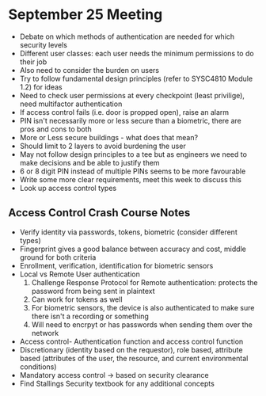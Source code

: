 # September 25 Meeting

- Debate on which methods of authentication are needed for which security levels
- Different user classes: each user needs the minimum permissions to do their job
- Also need to consider the burden on users
- Try to follow fundamental design principles (refer to SYSC4810 Module 1.2) for ideas
- Need to check user permissions at every checkpoint (least privilige), need multifactor authentication
- If access control fails (i.e. door is propped open), raise an alarm
- PIN isn't necessarily more or less secure than a biometric, there are pros and cons to both
- More or Less secure buildings - what does that mean? 
- Should limit to 2 layers to avoid burdening the user
- May not follow design principles to a tee but as engineers we need to make decisions and be able to justify them
- 6 or 8 digit PIN instead of multiple PINs seems to be more favourable
- Write some more clear requirements, meet this week to discuss this
- Look up access control types

## Access Control Crash Course Notes

- Verify identity via passwords, tokens, biometric (consider different types)
- Fingerprint gives a good balance between accuracy and cost, middle ground for both criteria
- Enrollment, verification, identification for biometric sensors
- Local vs Remote User authentication
    1) Challenge Response Protocol for Remote authentication: protects the password from being sent in plaintext
    2) Can work for tokens as well
    3) For biometric sensors, the device is also authenticated to make sure there isn't a recording or something
    4) Will need to encrpyt or has passwords when sending them over the network
- Access control- Authentication function and access control function
- Discretionary (identity based on the requestor), role based, attribute based (attributes of the user, the resource, and current environmental conditions)
- Mandatory access control -> based on security clearance
- Find Stallings Security textbook for any additional concepts

